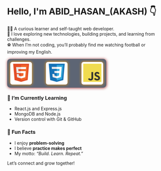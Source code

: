 # Hello, I'm ABID_HASAN_(AKASH) 👇

👨‍💻 A curious learner and self-taught web developer.  
🌱 I love exploring new technologies, building projects, and learning from challenges.  
⚽ When I’m not coding, you’ll probably find me watching football or improving my English.  
<div style="display: flex; justify-content: space-between; background-color: #5d6574; padding: 10px; border-radius:10px; width:300px; box-shadow: 1px 1px 10px #9e2a2b ;">
<div style="background-color: white; box-shadow: 0px 0px 10px #fca311; padding:5px; border-radius:7px; box-shadow: #1D3557;">
<img src="https://raw.githubusercontent.com/devicons/devicon/master/icons/html5/html5-original.svg" alt="HTML5" width="60" height="60"/>
</div>
<div style="background-color: white; box-shadow: 0px 0px 10px #fca311; padding:5px; border-radius:7px; box-shadow: #1D3557;">
<img src="https://raw.githubusercontent.com/devicons/devicon/master/icons/css3/css3-original.svg" alt="css" width="60" height="60"/>
</div>
<div style="background-color: white; box-shadow: 0px 0px 10px #fca311; padding:5px; border-radius:7px; box-shadow: #1D3557;">
<img src="https://raw.githubusercontent.com/devicons/devicon/master/icons/javascript/javascript-original.svg" alt="HTML5" width="60" height="60"/>
</div>
</div>

### 🧠 I’m Currently Learning
- React.js and Express.js  
- MongoDB and Node.js  
- Version control with Git & GitHub  

### 🧩 Fun Facts
- I enjoy **problem-solving**
- I believe **practice makes perfect**
- My motto: *“Build. Learn. Repeat.”*

Let’s connect and grow together!


